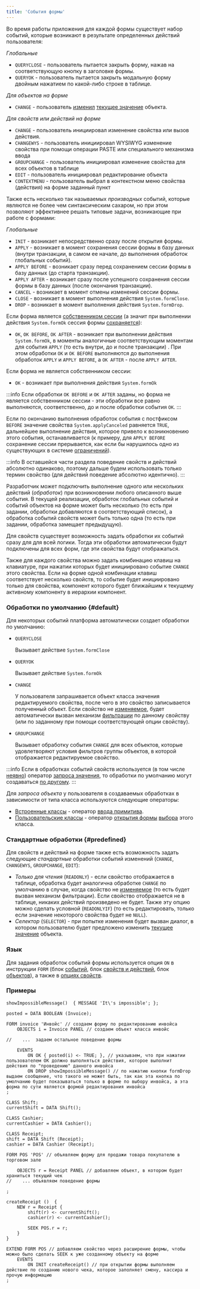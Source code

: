 ```yaml
---
title: 'События формы'
---
```


Во время работы приложения для каждой формы существует набор событий, которые возникают в результате определенных действий пользователя:

*Глобальные*

-   `QUERYCLOSE` - пользователь пытается закрыть форму, нажав на соответствующую кнопку в заголовке формы.
-   `QUERYOK` - пользователь пытается закрыть модальную форму двойным нажатием по какой-либо строке в таблице.

*Для объектов на форме*

-   `CHANGE` - пользователь [изменил](Interactive_view.md#objects) [текущее значение](Form_structure.md#currentObject-broken) объекта.

*Для свойств или действий на форме*

-   `CHANGE` - пользователь инициировал изменение свойства или вызов действия.
-   `CHANGEWYS` - пользователь инициировал WYSIWYG изменение свойства при помощи операции PASTE или специального механизма ввода 
-   `GROUPCHANGE` - пользователь инициировал изменение свойства для всех объектов в таблице
-   `EDIT` - пользователь инициировал редактирование объекта
-   `CONTEXTMENU` - пользователь выбрал в контекстном меню свойства (действия) на форме заданный пункт

Также есть несколько так называемых *производных* событий, которые являются не более чем синтаксическим сахаром, но при этом позволяют эффективнее решать типовые задачи, возникающие при работе с формами:

*Глобальные*

-   `INIT` - возникает непосредственно сразу после открытия формы.
-   `APPLY` - возникает в момент сохранения сессии формы в базу данных (внутри транзакции, в самом ее начале, до выполнения обработок глобальных событий).
-   `APPLY BEFORE` - возникает сразу перед сохранением сессии формы в базу данных (до старта транзакции).
-   `APPLY AFTER` - возникает сразу после успешного сохранения сессии формы в базу данных (после окончания транзакции).
-   `CANCEL` - возникает в момент отмены изменений сессии формы.
-   `CLOSE` - возникает в момент выполнения действия `System.formClose`.
-   `DROP` - возникает в момент выполнения действия `System.formDrop`.

Если форма является [собственником сессии](Interactive_view.md#owner) (а значит при выполнении действия `System.formOk` сессия формы [сохраняется](Apply_changes_APPLY_.md)):

-   `OK`, `OK BEFORE`, `OK AFTER` - возникает при выполнении действия `System.formOk`, в моменты аналогичные соответствующим моментам для события `APPLY` (то есть внутри, до и после транзакции) . При этом обработки `OK` и `OK BEFORE` выполняются до выполнения обработок `APPLY` и `APPLY BEFORE`, а `OK AFTER` -  после `APPLY AFTER`.

Если форма не является собственником сессии:

-   `OK` - возникает при выполнения действия `System.formOk`


:::info
Если обработки `OK BEFORE` и `OK AFTER` заданы, но форма не является собственником сессии - эти обработки все равно выполняются, соответственно, до и после обработки события `OK`.
:::

Если по окончанию выполнения обработок события с постфиксом `BEFORE` значение свойства `System.applyCanceled` равняется `TRUE`, дальнейшее выполнение действия, которое привело к возникновению этого события, останавливается (к примеру, для `APPLY BEFORE` сохранение сессии прерывается, как если бы нарушилось одно из существующих в системе [ограничений](Constraints.md)).


:::info
В оставшейся части раздела поведение свойств и действий абсолютно одинаково, поэтому дальше будем использовать только термин свойство (для действий поведение абсолютно идентично).
:::

Разработчик может подключить выполнение одного или нескольких действий (*обработок*) при возникновении любого описанного выше события. В текущей реализации, обработок глобальных событий и событий объектов на форме может быть несколько (то есть при задании, обработки добавляются в соответствующий список), а обработка событий свойств может быть только одна (то есть при задании, обработка замещает предыдущую).

Для свойств существует возможность задать обработки их событий сразу для для всей логики. Тогда эти обработки автоматически будут подключены для всех форм, где эти свойства будут отображаться.

Также для каждого свойства можно задать комбинацию клавиш на клавиатуре, при нажатии которых будет инициировано событие `CHANGE` этого свойства. Если на форме одной комбинации клавиш соответствует несколько свойств, то событие будет инициировано только для свойства, компонент которого будет ближайшим к текущему активному компоненту в иерархии компонент.

### Обработки по умолчанию {#default}

Для некоторых событий платформа автоматически создает обработки по умолчанию:

- `QUERYCLOSE`

    Вызывает действие `System.formClose`

- `QUERYOK`

    Вызывает действие `System.formOk`

- `CHANGE`

    У пользователя запрашивается объект класса значения редактируемого свойства, после чего в это свойство записывается полученный объект. Если свойство не [изменяемое](Property_change_CHANGE_.md#changeable), будет автоматически вызван механизм [фильтрации](Interactive_view.md#userfilters) по данному свойству (или по заданному при помощи соответствующей опции свойству).

- `GROUPCHANGE`

    Вызывает обработку события `CHANGE` для всех объектов, которые удовлетворяют условия фильтров группы объектов, в которой отображается редактируемое свойство. 


:::info
Если в обработках событий свойств используется (в том числе [неявно](Value_request_REQUEST_.md#implicit)) оператор [запроса значения](Value_request_REQUEST_.md), то обработки по умолчанию могут создаваться [по другому](Value_request_REQUEST_.md#defaultChange-broken).
:::

Для *запроса объекта* у пользователя в создаваемых обработках в зависимости от типа класса используются следующие операторы:

-   [Встроенные классы](Built-in_classes.md) - оператор [ввода примитива](Primitive_input_INPUT_.md).
-   [Пользовательские классы](User_classes.md) - оператор [открытия формы](In_an_interactive_view_SHOW_DIALOG_.md) [выбора](Interactive_view.md#edtClass) этого класса. 

### Стандартные обработки {#predefined}

Для свойств и действий на форме также есть возможность задать следующие *стандартные* обработки событий изменений (`CHANGE`, `CHANGEWYS`, `GROUPCHANGE`, `EDIT`): 

-   *Только для чтения* (`READONLY`) - если свойство отображается в таблице, обработка будет аналогична обработке `CHANGE` по умолчанию в случае, когда свойство не [изменяемое](Property_change_CHANGE_.md#changeable) (то есть будет вызван механизм фильтрации). Если свойство отображается не в таблице, никаких действий произведено не будет. Также эту опцию можно сделать условной (`READONLYIF`) (то есть редактировать, только если значение некоторого свойства будет не `NULL`).
-   *Селектор* (`SELECTOR`) - при попытке изменения будет вызван диалог, в котором пользователю будет предложено изменить [текущее значение](Form_structure.md#currentObject-broken) объекта.

### Язык

Для задания обработок событий формы используется опция `ON` в инструкции `FORM` (блок [событий](Event_block.md), блок [свойств и действий](Properties_and_actions_block.md), блок [объектов](Object_blocks.md#objects)), а также в [опциях свойств](Property_options.md). 

### Примеры

```lsf
showImpossibleMessage()  { MESSAGE 'It\'s impossible'; };

posted = DATA BOOLEAN (Invoice);

FORM invoice 'Инвойс' // создаем форму по редактированию инвойса
    OBJECTS i = Invoice PANEL // создаем объект класса инвойс

//    ...  задаем остальное поведение формы

    EVENTS
        ON OK { posted(i) <- TRUE; }, // указываем, что при нажатии пользователем OK должно выполняться действия, которое выполнит действия по "проведению" данного инвойса
        ON DROP showImpossibleMessage() // по нажатию кнопки formDrop выдаем сообщение, что такого не может быть, так как эта кнопка по умолчанию будет показываться только в форме по выбору инвойса, а эта форма по сути является формой редактирования инвойса
;

CLASS Shift;
currentShift = DATA Shift();

CLASS Cashier;
currentCashier = DATA Cashier();

CLASS Receipt;
shift = DATA Shift (Receipt);
cashier = DATA Cashier (Receipt);

FORM POS 'POS' // объявляем форму для продажи товара покупателю в торговом зале

    OBJECTS r = Receipt PANEL // добавляем объект, в котором будет храниться текущий чек
//    ... объявляем поведение формы

;

createReceipt ()  {
    NEW r = Receipt {
        shift(r) <- currentShift();
        cashier(r) <- currentCashier();

        SEEK POS.r = r;
    }
}

EXTEND FORM POS // добавляем свойство через расширение формы, чтобы можно было сделать SEEK к уже созданному объекту на форме
    EVENTS
        ON INIT createReceipt() // при открытии формы выполняем действие по созданию нового чека, которое заполняет смену, кассира и прочую информацию
;
```

  
